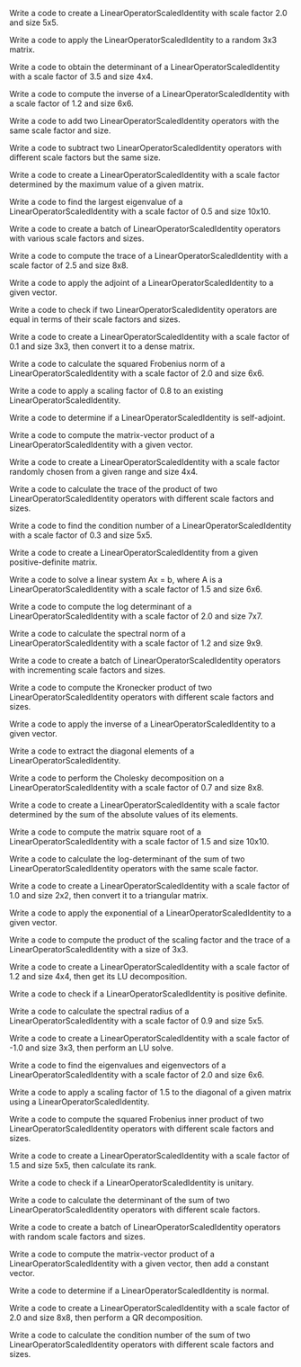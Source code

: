 Write a code to create a LinearOperatorScaledIdentity with scale factor 2.0 and size 5x5.

Write a code to apply the LinearOperatorScaledIdentity to a random 3x3 matrix.

Write a code to obtain the determinant of a LinearOperatorScaledIdentity with a scale factor of 3.5 and size 4x4.

Write a code to compute the inverse of a LinearOperatorScaledIdentity with a scale factor of 1.2 and size 6x6.

Write a code to add two LinearOperatorScaledIdentity operators with the same scale factor and size.

Write a code to subtract two LinearOperatorScaledIdentity operators with different scale factors but the same size.

Write a code to create a LinearOperatorScaledIdentity with a scale factor determined by the maximum value of a given matrix.

Write a code to find the largest eigenvalue of a LinearOperatorScaledIdentity with a scale factor of 0.5 and size 10x10.

Write a code to create a batch of LinearOperatorScaledIdentity operators with various scale factors and sizes.

Write a code to compute the trace of a LinearOperatorScaledIdentity with a scale factor of 2.5 and size 8x8.

Write a code to apply the adjoint of a LinearOperatorScaledIdentity to a given vector.

Write a code to check if two LinearOperatorScaledIdentity operators are equal in terms of their scale factors and sizes.

Write a code to create a LinearOperatorScaledIdentity with a scale factor of 0.1 and size 3x3, then convert it to a dense matrix.

Write a code to calculate the squared Frobenius norm of a LinearOperatorScaledIdentity with a scale factor of 2.0 and size 6x6.

Write a code to apply a scaling factor of 0.8 to an existing LinearOperatorScaledIdentity.

Write a code to determine if a LinearOperatorScaledIdentity is self-adjoint.

Write a code to compute the matrix-vector product of a LinearOperatorScaledIdentity with a given vector.

Write a code to create a LinearOperatorScaledIdentity with a scale factor randomly chosen from a given range and size 4x4.

Write a code to calculate the trace of the product of two LinearOperatorScaledIdentity operators with different scale factors and sizes.

Write a code to find the condition number of a LinearOperatorScaledIdentity with a scale factor of 0.3 and size 5x5.

Write a code to create a LinearOperatorScaledIdentity from a given positive-definite matrix.

Write a code to solve a linear system Ax = b, where A is a LinearOperatorScaledIdentity with a scale factor of 1.5 and size 6x6.

Write a code to compute the log determinant of a LinearOperatorScaledIdentity with a scale factor of 2.0 and size 7x7.

Write a code to calculate the spectral norm of a LinearOperatorScaledIdentity with a scale factor of 1.2 and size 9x9.

Write a code to create a batch of LinearOperatorScaledIdentity operators with incrementing scale factors and sizes.

Write a code to compute the Kronecker product of two LinearOperatorScaledIdentity operators with different scale factors and sizes.

Write a code to apply the inverse of a LinearOperatorScaledIdentity to a given vector.

Write a code to extract the diagonal elements of a LinearOperatorScaledIdentity.

Write a code to perform the Cholesky decomposition on a LinearOperatorScaledIdentity with a scale factor of 0.7 and size 8x8.

Write a code to create a LinearOperatorScaledIdentity with a scale factor determined by the sum of the absolute values of its elements.

Write a code to compute the matrix square root of a LinearOperatorScaledIdentity with a scale factor of 1.5 and size 10x10.

Write a code to calculate the log-determinant of the sum of two LinearOperatorScaledIdentity operators with the same scale factor.

Write a code to create a LinearOperatorScaledIdentity with a scale factor of 1.0 and size 2x2, then convert it to a triangular matrix.

Write a code to apply the exponential of a LinearOperatorScaledIdentity to a given vector.

Write a code to compute the product of the scaling factor and the trace of a LinearOperatorScaledIdentity with a size of 3x3.

Write a code to create a LinearOperatorScaledIdentity with a scale factor of 1.2 and size 4x4, then get its LU decomposition.

Write a code to check if a LinearOperatorScaledIdentity is positive definite.

Write a code to calculate the spectral radius of a LinearOperatorScaledIdentity with a scale factor of 0.9 and size 5x5.

Write a code to create a LinearOperatorScaledIdentity with a scale factor of -1.0 and size 3x3, then perform an LU solve.

Write a code to find the eigenvalues and eigenvectors of a LinearOperatorScaledIdentity with a scale factor of 2.0 and size 6x6.

Write a code to apply a scaling factor of 1.5 to the diagonal of a given matrix using a LinearOperatorScaledIdentity.

Write a code to compute the squared Frobenius inner product of two LinearOperatorScaledIdentity operators with different scale factors and sizes.

Write a code to create a LinearOperatorScaledIdentity with a scale factor of 1.5 and size 5x5, then calculate its rank.

Write a code to check if a LinearOperatorScaledIdentity is unitary.

Write a code to calculate the determinant of the sum of two LinearOperatorScaledIdentity operators with different scale factors.

Write a code to create a batch of LinearOperatorScaledIdentity operators with random scale factors and sizes.

Write a code to compute the matrix-vector product of a LinearOperatorScaledIdentity with a given vector, then add a constant vector.

Write a code to determine if a LinearOperatorScaledIdentity is normal.

Write a code to create a LinearOperatorScaledIdentity with a scale factor of 2.0 and size 8x8, then perform a QR decomposition.

Write a code to calculate the condition number of the sum of two LinearOperatorScaledIdentity operators with different scale factors and sizes.
